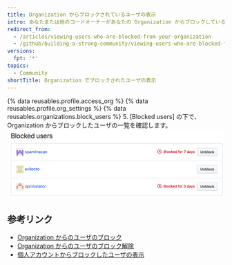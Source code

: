 ```yaml
---
title: Organization からブロックされているユーザの表示
intro: あなたまたは他のコードオーナーがあなたの Organization からブロックしているすべてのユーザの一覧を表示することができます。 ユーザが一定期間ブロックされた場合は、ユーザがブロックされた時間を確認できます。
redirect_from:
  - /articles/viewing-users-who-are-blocked-from-your-organization
  - /github/building-a-strong-community/viewing-users-who-are-blocked-from-your-organization
versions:
  fpt: '*'
topics:
  - Community
shortTitle: Organization でブロックされたユーザの表示
---
```



{% data reusables.profile.access_org %}
{% data reusables.profile.org_settings %}
{% data reusables.organizations.block_users %}
5. [Blocked users] の下で、Organization からブロックしたユーザの一覧を確認します。 ![ブロックされたユーザの一覧](/assets/images/help/settings/list-of-blocked-users-for-org.png)

## 参考リンク

- [Organization からのユーザのブロック](/communities/maintaining-your-safety-on-github/blocking-a-user-from-your-organization)
- [Organization からのユーザのブロック解除](/communities/maintaining-your-safety-on-github/unblocking-a-user-from-your-organization)
- [個人アカウントからブロックしたユーザの表示](/articles/viewing-users-you-ve-blocked-from-your-personal-account)
